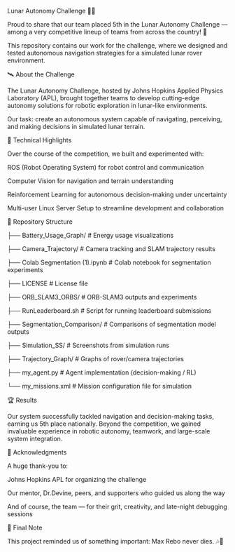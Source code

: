 Lunar Autonomy Challenge 🚀🌙

Proud to share that our team placed 5th in the Lunar Autonomy Challenge — among a very competitive lineup of teams from across the country! 🎉

This repository contains our work for the challenge, where we designed and tested autonomous navigation strategies for a simulated lunar rover environment.

🛰️ About the Challenge

The Lunar Autonomy Challenge, hosted by Johns Hopkins Applied Physics Laboratory (APL), brought together teams to develop cutting-edge autonomy solutions for robotic exploration in lunar-like environments.

Our task: create an autonomous system capable of navigating, perceiving, and making decisions in simulated lunar terrain.

🔧 Technical Highlights

Over the course of the competition, we built and experimented with:

ROS (Robot Operating System) for robot control and communication

Computer Vision for navigation and terrain understanding

Reinforcement Learning for autonomous decision-making under uncertainty

Multi-user Linux Server Setup to streamline development and collaboration

📂 Repository Structure

├── Battery_Usage_Graph/       # Energy usage visualizations

├── Camera_Trajectory/         # Camera tracking and SLAM trajectory results

├── Colab Segmentation (1).ipynb   # Colab notebook for segmentation experiments

├── LICENSE                    # License file

├── ORB_SLAM3_ORBS/            # ORB-SLAM3 outputs and experiments

├── RunLeaderboard.sh          # Script for running leaderboard submissions

├── Segmentation_Comparison/   # Comparisons of segmentation model outputs

├── Simulation_SS/             # Screenshots from simulation runs

├── Trajectory_Graph/          # Graphs of rover/camera trajectories

├── my_agent.py                # Agent implementation (decision-making / RL)

└── my_missions.xml            # Mission configuration file for simulation

🏆 Results

Our system successfully tackled navigation and decision-making tasks, earning us 5th place nationally.
Beyond the competition, we gained invaluable experience in robotic autonomy, teamwork, and large-scale system integration.

🙏 Acknowledgments

A huge thank-you to:

Johns Hopkins APL for organizing the challenge

Our mentor, Dr.Devine, peers, and supporters who guided us along the way

And of course, the team — for their grit, creativity, and late-night debugging sessions

🌌 Final Note

This project reminded us of something important:
Max Rebo never dies. 🎶🐘

